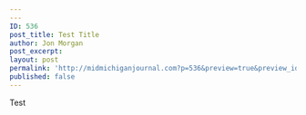 ```yaml
---
---
ID: 536
post_title: Test Title
author: Jon Morgan
post_excerpt:
layout: post
permalink: 'http://midmichiganjournal.com?p=536&preview=true&preview_id=536'
published: false
---
```

Test